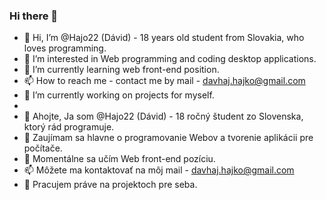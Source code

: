 ### Hi there 👋

- 👋 Hi, I’m @Hajo22 (Dávid) - 18 years old student from Slovakia, who loves programming.
- 👀 I’m interested in Web programming and coding desktop applications.
- 🌱 I’m currently learning web front-end position.
- 📫 How to reach me - contact me by mail - davhaj.hajko@gmail.com
- 🔭 I’m currently working on projects for myself.
- 
- 👋 Ahojte, Ja som @Hajo22 (Dávid) - 18 ročný študent zo Slovenska, ktorý rád programuje.
- 👀 Zaujímam sa hlavne o programovanie Webov a tvorenie aplikácii pre počítače.
- 🌱 Momentálne sa učím Web front-end pozíciu.
- 📫 Môžete ma kontaktovať na môj mail - davhaj.hajko@gmail.com
- 🔭 Pracujem práve na projektoch pre seba. 
